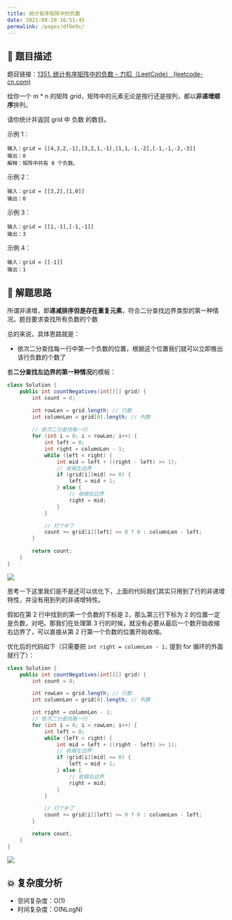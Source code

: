 ```yaml
---
title: 统计有序矩阵中的负数
date: 2021-09-20 16:51:45
permalink: /pages/df6e9c/
---
```


## 📃 题目描述

题目链接：[1351. 统计有序矩阵中的负数 - 力扣（LeetCode） (leetcode-cn.com)](https://leetcode-cn.com/problems/count-negative-numbers-in-a-sorted-matrix/)

给你一个 m * n 的矩阵 grid，矩阵中的元素无论是按行还是按列，都以**非递增顺序**排列。 

请你统计并返回 grid 中 负数 的数目。

示例 1：

```
输入：grid = [[4,3,2,-1],[3,2,1,-1],[1,1,-1,-2],[-1,-1,-2,-3]]
输出：8
解释：矩阵中共有 8 个负数。
```

示例 2：

```
输入：grid = [[3,2],[1,0]]
输出：0
```

示例 3：

```
输入：grid = [[1,-1],[-1,-1]]
输出：3
```

示例 4：

```
输入：grid = [[-1]]
输出：1
```

## 🔔 解题思路

所谓非递增，即**递减排序但是存在重复元素**，符合二分查找边界类型的第一种情况。题目要求查找所有负数的个数

总的来说，具体思路就是：

- 依次二分查找每一行中第一个负数的位置，根据这个位置我们就可以立即推出该行负数的个数了

套**二分查找左边界的第一种情况**的模板：


```java
class Solution {
    public int countNegatives(int[][] grid) {
        int count = 0;

        int rowLen = grid.length; // 行数
        int columnLen = grid[0].length; // 列数
        
        // 依次二分查找每一行
        for (int i = 0; i < rowLen; i++) {
            int left = 0;
            int right = columnLen - 1;
            while (left < right) {
                int mid = left + ((right - left) >> 1);
                // 收缩左边界
                if (grid[i][mid] >= 0) {
                    left = mid + 1;
                } else {
                    // 收缩右边界
                    right = mid;
                }
            }

            // 打个补丁
            count += grid[i][left] >= 0 ? 0 : columnLen - left;
        }

        return count;
    }
}
```

![](https://cs-wiki.oss-cn-shanghai.aliyuncs.com/img/20210920171556.png)

思考一下这里我们是不是还可以优化下，上面的代码我们其实只用到了行的非递增特性，并没有用到列的非递增特性。

假如在第 2 行中找到的第一个负数的下标是 2，那么第三行下标为 2 的位置一定是负数，对吧。那我们在处理第 3 行的时候，就没有必要从最后一个数开始收缩右边界了，可以直接从第 2 行第一个负数的位置开始收缩。

优化后的代码如下（只需要把 `int right = columnLen - 1;` 提到 for 循环的外面就行了）：

```java
class Solution {
    public int countNegatives(int[][] grid) {
        int count = 0;

        int rowLen = grid.length; // 行数
        int columnLen = grid[0].length; // 列数

        int right = columnLen - 1;
        // 依次二分查找每一行
        for (int i = 0; i < rowLen; i++) {
            int left = 0;
            while (left < right) {
                int mid = left + ((right - left) >> 1);
                // 收缩左边界
                if (grid[i][mid] >= 0) {
                    left = mid + 1;
                } else {
                    // 收缩右边界
                    right = mid;
                }
            }

            // 打个补丁
            count += grid[i][left] >= 0 ? 0 : columnLen - left;
        }

        return count;
    }
}
```

![](https://cs-wiki.oss-cn-shanghai.aliyuncs.com/img/20210920172104.png)

## 💥 复杂度分析

- 空间复杂度：O(1)
- 时间复杂度：O(NLogN)

